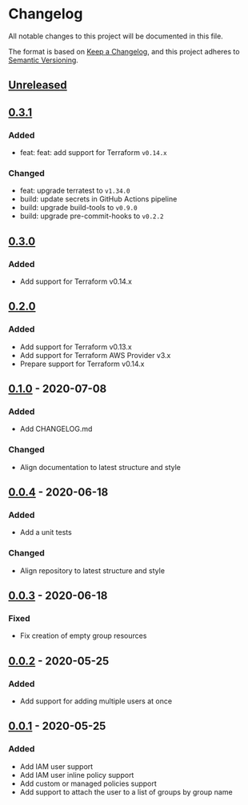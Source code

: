 # Changelog
All notable changes to this project will be documented in this file.

The format is based on [Keep a Changelog](https://keepachangelog.com/en/1.0.0/),
and this project adheres to [Semantic Versioning](https://semver.org/spec/v2.0.0.html).

## [Unreleased]

## [0.3.1]
### Added
- feat: feat: add support for Terraform `v0.14.x`

### Changed
- feat: upgrade terratest to `v1.34.0`
- build: update secrets in GitHub Actions pipeline
- build: upgrade build-tools to `v0.9.0`
- build: upgrade pre-commit-hooks to `v0.2.2`

## [0.3.0]
### Added
- Add support for Terraform v0.14.x

## [0.2.0]
### Added
- Add support for Terraform v0.13.x
- Add support for Terraform AWS Provider v3.x
- Prepare support for Terraform v0.14.x

## [0.1.0] - 2020-07-08
### Added
- Add CHANGELOG.md

### Changed
- Align documentation to latest structure and style

## [0.0.4] - 2020-06-18
### Added
- Add a unit tests

### Changed
- Align repository to latest structure and style

## [0.0.3] - 2020-06-18
### Fixed
- Fix creation of empty group resources

## [0.0.2] - 2020-05-25
### Added
- Add support for adding multiple users at once

## [0.0.1] - 2020-05-25
### Added
- Add IAM user support
- Add IAM user inline policy support
- Add custom or managed policies support
- Add support to attach the user to a list of groups by group name

<!-- markdown-link-check-disable -->
[Unreleased]: https://github.com/mineiros-io/terraform-aws-iam-user/compare/v0.3.1...HEAD
[0.3.1]: https://github.com/mineiros-io/terraform-aws-iam-user/compare/v0.3.0...v0.3.1
<!-- markdown-link-check-disabled -->
[0.3.0]: https://github.com/mineiros-io/terraform-aws-iam-user/compare/v0.2.0...v0.3.0
[0.2.0]: https://github.com/mineiros-io/terraform-aws-iam-user/compare/v0.1.0...v0.2.0
[0.1.0]: https://github.com/mineiros-io/terraform-aws-iam-user/compare/v0.0.4...v0.1.0
[0.0.4]: https://github.com/mineiros-io/terraform-aws-iam-user/compare/v0.0.3...v0.0.4
[0.0.3]: https://github.com/mineiros-io/terraform-aws-iam-user/compare/v0.0.2...v0.0.3
[0.0.2]: https://github.com/mineiros-io/terraform-aws-iam-user/compare/v0.0.1...v0.0.2
[0.0.1]: https://github.com/mineiros-io/terraform-aws-iam-user/releases/tag/v0.0.1
